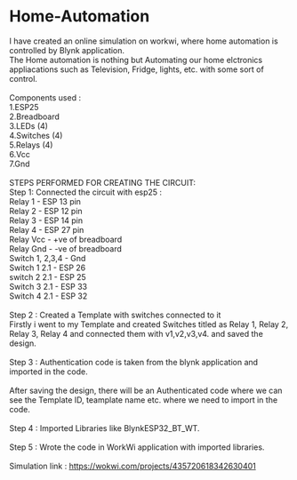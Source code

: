 # Home-Automation
I have created an online simulation on workwi, where home automation is controlled by Blynk application.
<br>
The Home automation is nothing but Automating our home elctronics appliacations such as Television, Fridge, lights, etc. with some sort of control. 
<br>
<br>
Components used :
<br>
1.ESP25
<br>
2.Breadboard
<br>
3.LEDs (4)
<br>
4.Switches (4)
<br>
5.Relays (4)
<br>
6.Vcc
<br>
7.Gnd
<br>
<br>
STEPS PERFORMED FOR CREATING THE CIRCUIT:
<br>
Step 1: Connected the circuit with esp25 :
<br>
Relay 1 - ESP 13 pin
<br>
Relay 2 - ESP 12 pin
<br>
Relay 3 - ESP 14 pin
<br>
Relay 4 - ESP 27 pin
<br>
Relay Vcc - +ve of breadboard
<br>
Relay Gnd - -ve of breadboard
<br>
Switch 1, 2,3,4 - Gnd 
<br>
Switch 1 2.1  - ESP 26
<br>
switch 2 2.1 - ESP 25
<br>
Switch 3 2.1 - ESP 33
<br>
Switch 4 2.1 - ESP 32
<br>
<br>
Step 2 : Created a Template with switches connected to it
<br>
Firstly i went to my Template and created Switches titled as Relay 1, Relay 2, Relay 3, Relay 4 and connected them with v1,v2,v3,v4. and saved the design.
<br>
<br>
Step 3 :  Authentication code is taken from the blynk application and imported in the code.
<br>
<br>
After saving the design, there will be an Authenticated code where we can see the Template ID, teamplate name etc. where we need to import in the code.
<br>
<br>
Step 4 : Imported Libraries like BlynkESP32_BT_WT.
<br>
<br>
Step 5 : Wrote the code in WorkWi application with imported libraries.
<br>
<br>
Simulation link : https://wokwi.com/projects/435720618342630401
